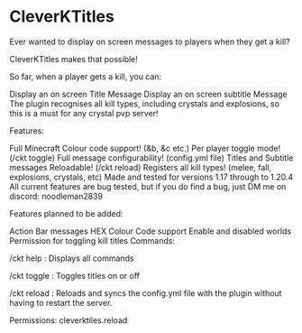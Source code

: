 # CleverKTitles
Ever wanted to display on screen messages to players when they get a kill?

CleverKTitles makes that possible!

So far, when a player gets a kill, you can:

Display an on screen Title Message
Display an on screen subtitle Message
The plugin recognises all kill types, including crystals and explosions, so this is a must for any crystal pvp server!

Features:

Full Minecraft Colour code support! (&b, &c etc.)
Per player toggle mode! (/ckt toggle)
Full message configurability! (config.yml file)
Titles and Subtitle messages
Reloadable! (/ckt reload)
Registers all kill types! (melee, fall, explosions, crystals, etc)
Made and tested for versions 1.17 through to 1.20.4
All current features are bug tested, but if you do find a bug, just DM me on discord: noodleman2839

Features planned to be added:

Action Bar messages
HEX Colour Code support
Enable and disabled worlds
Permission for toggling kill titles
Commands:

/ckt help : Displays all commands

/ckt toggle : Toggles titles on or off

/ckt reload : Reloads and syncs the config.yml file with the plugin without having to restart the server.

Permissions: cleverktiles.reload

